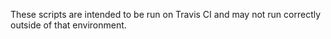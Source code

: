 These scripts are intended to be run on Travis CI and may not run correctly outside of that environment.